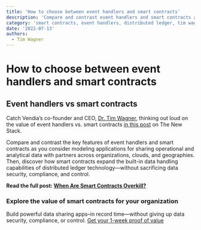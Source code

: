 ```yaml
---
title: 'How to choose between event handlers and smart contracts'
description: 'Compare and contrast event handlers and smart contracts as you consider modeling applications for real-time data sharing with partners across organizations, clouds, and geographies.'
category: 'smart contracts, event handlers, distributed ledger, tim wagner'
date: '2022-07-13'
authors:
  - Tim Wagner
---
```



# How to choose between event handlers and smart contracts


## Event handlers vs smart contracts

Catch Vendia’s co-founder and CEO, [Dr. Tim Wagner](https://thenewstack.io/author/tim-wagner/), thinking out loud on the value of event handlers vs. smart contracts [in this post](https://thenewstack.io/do-i-need-a-smart-contract-2/) on The New Stack.

Compare and contrast the key features of event handlers and smart contracts as you consider modeling applications for sharing operational and analytical data with partners across organizations, clouds, and geographies. Then, discover how smart contracts expand the built-in data handling capabilities of distributed ledger technology—without sacrificing data security, compliance, and control.

**Read the full post: [When Are Smart Contracts Overkill?](https://thenewstack.io/do-i-need-a-smart-contract-2/)**


### Explore the value of smart contracts for your organization
Build powerful data sharing apps–in record time—without giving up data security, compliance, or control. [Get your 1-week proof of value](https://www.vendia.net/poc)
